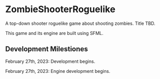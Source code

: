 # ZombieShooterRoguelike
 A top-down shooter roguelike game about shooting zombies. Title TBD.

 This game and its engine are built using SFML.

 ## Development Milestiones
February 27th, 2023: Development begins.

February 27th, 2023: Engine development begins.
